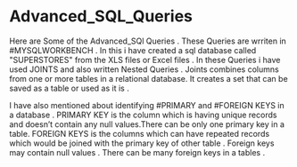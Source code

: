 # Advanced_SQL_Queries
Here are Some of the Advanced_SQl Queries . These Queries are wrriten in #MYSQLWORKBENCH . In this i have created a sql database called "SUPERSTORES" from the XLS files or Excel files . In these Queries i have used JOINTS and also written Nested Queries . Joints combines columns from one or more tables in a relational database. It creates a set that can be saved as a table or used as it is .

I have also mentioned about identifying #PRIMARY and #FOREIGN KEYS in a database . PRIMARY KEY is the column which is having unique records and doesn’t contain any null values.There can be only one primary key in a table. FOREIGN KEYS is the columns which can have repeated records which would be joined with the primary key of other table . Foreign keys may contain null values . There can be many foreign keys in a tables .
